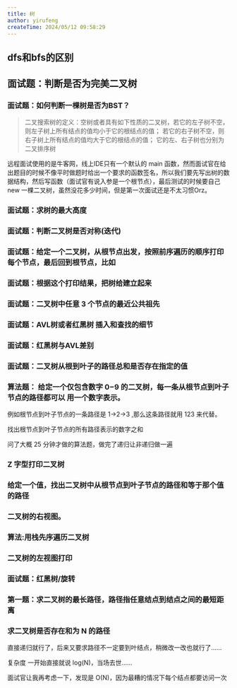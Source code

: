 ```yaml
---
title: 树
author: yirufeng
createTime: 2024/05/12 09:58:29
---
```


## dfs和bfs的区别


## 面试题：判断是否为完美二叉树

### 面试题：如何判断一棵树是否为BST？
> 二叉搜索树的定义：空树或者具有如下性质的二叉树，若它的左子树不空，则左子树上所有结点的值均小于它的根结点的值； 若它的右子树不空，则右子树上所有结点的值均大于它的根结点的值； 它的左、右子树也分别为二叉排序树

远程面试使用的是牛客网，线上IDE只有一个默认的 main 函数，然而面试官在给出题目的时候不像平时做题时给出一个要求的函数签名，所以我们要先写出树的数据结构，然后写函数（面试官有说入参是一个根节点），最后测试的时候要自己 new 一棵二叉树，虽然没花多少时间，但是第一次面试还是不太习惯Orz。

### 面试题：求树的最大高度

### 面试题：判断二叉树是否对称(迭代)

### 面试题：给定一个二叉树，从根节点出发，按照前序遍历的顺序打印每个节点，最后回到根节点，比如
### 面试题：根据这个打印结果，把树给建立起来
### 面试题：二叉树中任意 3 个节点的最近公共祖先
### 面试题：AVL树或者红黑树 插入和查找的细节
### 面试题：红黑树与AVL差别

### 面试题：二叉树从根到叶子的路径总和是否存在指定的值

### 算法题： 给定一个仅包含数字 0−9 的二叉树，每一条从根节点到叶子节点的路径都可以 用一个数字表示。

例如根节点到叶子节点的一条路径是 1→2→3 ,那么这条路径就用 123 来代替。

找出根节点到叶子节点的所有路径表示的数字之和

问了大概 25 分钟才做的算法题，做完了递归让非递归做一遍

### Z 字型打印二叉树

### 给定一个值，找出二叉树中从根节点到叶子节点的路径和等于那个值的路径


### 二叉树的右视图。

### 算法:用栈先序遍历二叉树

### 二叉树的左视图打印

### 面试题：红黑树/旋转

### 第一题：求二叉树的最长路径，路径指任意结点到结点之间的最短距离

### 求二叉树是否存在和为 N 的路径
直接递归就行了，后来又要求路径不一定要到叶结点，稍微改一改也就行了……

复杂度
一开始直接就说 log(N)，当场去世……

面试官让我再考虑一下，发现是 O(N)，因为最糟的情况下每个结点都要访问一次

